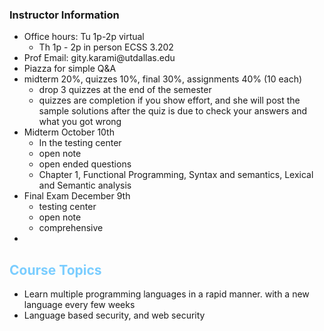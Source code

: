 ### Instructor Information
- Office hours: Tu 1p-2p virtual
	- Th 1p - 2p in person ECSS 3.202
- Prof Email: gity\.karami\@utdallas.edu
- Piazza for simple Q&A
- midterm 20%, quizzes 10%, final 30%, assignments 40% (10 each)
	- drop 3 quizzes at the end of the semester
	- quizzes are completion if you show effort, and she will post the sample solutions after the quiz is due to check your answers and what you got wrong
- Midterm October 10th
	- In the testing center
	- open note
	- open ended questions
	- Chapter 1, Functional Programming, Syntax and semantics, Lexical and Semantic analysis
- Final Exam December 9th
	- testing center
	- open note
	- comprehensive
- 
## <span style="color:#7acdff">Course Topics</span>
- Learn multiple programming languages in a rapid manner. with a new language every few weeks
- Language based security, and web security